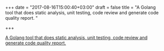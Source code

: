 +++
date = "2017-08-16T15:00:40+03:00"
draft = false
title = "A Golang tool that does static analysis, unit testing, code review and generate code quality report.  "

+++

<p><a href="https://github.com/360EntSecGroup-Skylar/goreporter">A Golang tool that does static analysis, unit testing, code review and generate code quality report.  </a></p>

